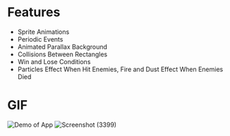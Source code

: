 # Features
- Sprite Animations
- Periodic Events
- Animated Parallax Background
- Collisions Between Rectangles
- Win and Lose Conditions
- Particles Effect When Hit Enemies, Fire and Dust Effect When Enemies Died

# GIF
![Demo of App](/Demo/js-game.gif)
![Screenshot (3399)](https://user-images.githubusercontent.com/70506402/214100632-d73e185d-f31a-41e3-a702-ec8d75311c67.png)

